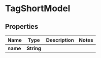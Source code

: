

# TagShortModel


## Properties

| Name | Type | Description | Notes |
|------------ | ------------- | ------------- | -------------|
|**name** | **String** |  |  |




